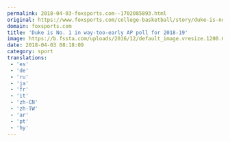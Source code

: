 ```yaml
---
permalink: 2018-04-03-foxsports.com--1702085893.html
original: https://www.foxsports.com/college-basketball/story/duke-is-no-1-in-way-too-early-ap-poll-for-2018-19-040318
domain: foxsports.com
title: 'Duke is No. 1 in way-too-early AP poll for 2018-19'
image: https://b.fssta.com/uploads/2016/12/default_image.vresize.1200.630.high.0.png
date: 2018-04-03 08:18:09
category: sport
translations: 
 - 'es'
 - 'de'
 - 'ru'
 - 'ja'
 - 'fr'
 - 'it'
 - 'zh-CN'
 - 'zh-TW'
 - 'ar'
 - 'pt'
 - 'hy'
---
```


